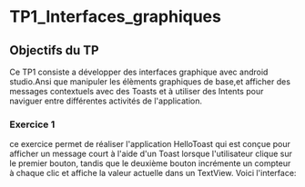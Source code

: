 # TP1_Interfaces_graphiques
## Objectifs du TP
Ce TP1 consiste a développer des interfaces graphique avec android studio.Ansi que manipuler les élèments graphiques de base,et afficher des messages contextuels avec des Toasts et à utiliser des Intents pour naviguer entre différentes activités de l'application.
### Exercice 1
ce exercice permet de réaliser l'application HelloToast  qui est conçue pour afficher un message court à l'aide d'un Toast lorsque l'utilisateur clique sur le premier bouton, tandis que le deuxième bouton incrémente un compteur à chaque clic et affiche la valeur actuelle dans un TextView.
Voici l'interface:





 
